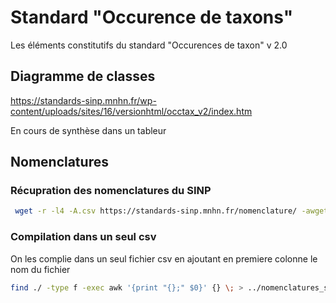 # Standard "Occurence de taxons"
Les éléments constitutifs du standard "Occurences de taxon" v 2.0

## Diagramme de classes

https://standards-sinp.mnhn.fr/wp-content/uploads/sites/16/versionhtml/occtax_v2/index.htm

En cours de synthèse dans un tableur

## Nomenclatures

### Récupration des nomenclatures du SINP

```sh
 wget -r -l4 -A.csv https://standards-sinp.mnhn.fr/nomenclature/ -awgetlog
```

### Compilation dans un seul csv

On les complie dans un seul fichier csv en ajoutant en premiere colonne le nom du fichier

```sh
find ./ -type f -exec awk '{print "{};" $0}' {} \; > ../nomenclatures_sinp.csv
```
